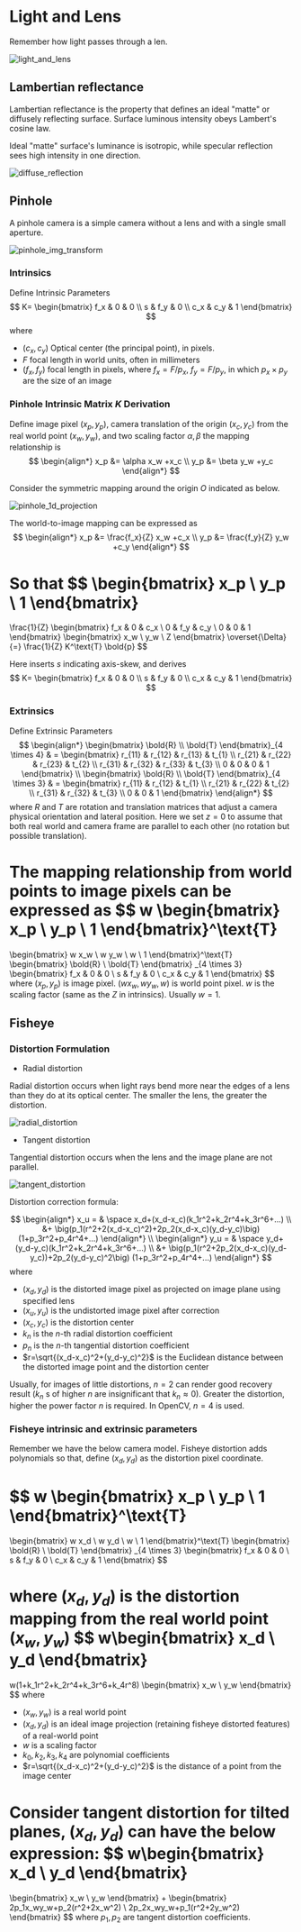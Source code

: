 # Light and Lens

Remember how light passes through a len.

![light_and_lens](imgs/light_and_lens.png "light_and_lens")

## Lambertian reflectance

Lambertian reflectance is the property that defines an ideal "matte" or diffusely reflecting surface. Surface luminous intensity obeys Lambert's cosine law.

Ideal "matte" surface's luminance is isotropic, while specular reflection sees high intensity in one direction.

![diffuse_reflection](imgs/diffuse_reflection.png "diffuse_reflection")


## Pinhole

A pinhole camera is a simple camera without a lens and with a single small aperture.

![pinhole_img_transform](imgs/pinhole_img_transform.png "pinhole_img_transform")

### Intrinsics

Define Intrinsic Parameters
$$
K=
\begin{bmatrix}
      f_x & 0 & 0 \\
      s & f_y & 0 \\
      c_x & c_y & 1
\end{bmatrix}
$$
where 
* $(c_x, c_y)$ Optical center (the principal point), in pixels.
* $F$ focal length in world units, often in millimeters
* $(f_x, f_y)$ focal length in pixels, where $f_x=F/p_x$, $f_y=F/p_y$, in which $p_x \times p_y$ are the size of an image

### Pinhole Intrinsic Matrix $K$ Derivation

Define image pixel $(x_p, y_p)$, camera translation of the origin $(x_c, y_c)$ from the real world point $(x_w, y_w)$, and two scaling factor $\alpha, \beta$ the mapping relationship is
$$
\begin{align*}
x_p &= \alpha x_w +x_c
\\
y_p &= \beta y_w +y_c
\end{align*}
$$

Consider the symmetric mapping around the origin $O$ indicated as below.

![pinhole_1d_projection](imgs/pinhole_1d_projection.png "pinhole_1d_projection")

The world-to-image mapping can be expressed as
$$
\begin{align*}
x_p &= \frac{f_x}{Z} x_w +c_x
\\
y_p &= \frac{f_y}{Z} y_w +c_y
\end{align*}
$$

So that
$$
\begin{bmatrix}
      x_p \\
      y_p \\
      1
\end{bmatrix}
=
\frac{1}{Z}
\begin{bmatrix}
      f_x & 0 & c_x \\
      0 & f_y & c_y \\
      0 & 0 & 1
\end{bmatrix}
\begin{bmatrix}
      x_w \\
      y_w \\
      Z
\end{bmatrix}
\overset{\Delta}{=}
\frac{1}{Z} K^\text{T} \bold{p}
$$

Here inserts $s$ indicating axis-skew, and derives
$$
K=
\begin{bmatrix}
      f_x & 0 & 0 \\
      s & f_y & 0 \\
      c_x & c_y & 1
\end{bmatrix}
$$

### Extrinsics

Define Extrinsic Parameters
$$
\begin{align*}
\begin{bmatrix}
      \bold{R} \\
      \bold{T}
\end{bmatrix}_{4 \times 4}
& =
\begin{bmatrix}
      r_{11} & r_{12} & r_{13} & t_{1} \\
      r_{21} & r_{22} & r_{23} & t_{2} \\
      r_{31} & r_{32} & r_{33} & t_{3} \\
      0 & 0 & 0 & 1
\end{bmatrix}
\\
\begin{bmatrix}
      \bold{R} \\
      \bold{T}
\end{bmatrix}_{4 \times 3}
& =
\begin{bmatrix}
      r_{11} & r_{12} & t_{1} \\
      r_{21} & r_{22} & t_{2} \\
      r_{31} & r_{32} & t_{3} \\
      0 & 0 & 1
\end{bmatrix}
\end{align*}
$$
where $R$ and $T$ are rotation and translation matrices that adjust a camera physical orientation and lateral position. Here we set $z=0$ to assume that both real world and camera frame are parallel to each other (no rotation but possible translation).

The mapping relationship from world points to image pixels can be expressed as
$$
w
\begin{bmatrix}
      x_p \\
      y_p \\
      1
\end{bmatrix}^\text{T}
=
\begin{bmatrix}
      w x_w \\
      w y_w \\
      w \\
      1
\end{bmatrix}^\text{T}
\begin{bmatrix}
      \bold{R} \\
      \bold{T}
\end{bmatrix}
_{4 \times 3}
\begin{bmatrix}
      f_x & 0 & 0 \\
      s & f_y & 0 \\
      c_x & c_y & 1
\end{bmatrix}
$$
where $(x_p, y_p)$ is image pixel. $(w x_w, w y_w, w)$ is world point pixel. $w$ is the scaling factor (same as the $Z$ in intrinsics). Usually $w=1$.

## Fisheye

### Distortion Formulation

* Radial distortion

Radial distortion occurs when light rays bend more near the edges of a lens than they do at its optical center. The smaller the lens, the greater the distortion.

![radial_distortion](imgs/radial_distortion.png "radial_distortion")

* Tangent distortion

Tangential distortion occurs when the lens and the image plane are not parallel. 

![tangent_distortion](imgs/tangent_distortion.png "tangent_distortion")

Distortion correction formula:

$$
\begin{align*}
x_u = & \space x_d+(x_d-x_c)(k_1r^2+k_2r^4+k_3r^6+...)
\\ &+ 
\big(p_1(r^2+2(x_d-x_c)^2)+2p_2(x_d-x_c)(y_d-y_c)\big)
(1+p_3r^2+p_4r^4+...)
\end{align*}
\\
\begin{align*}
y_u = & \space y_d+(y_d-y_c)(k_1r^2+k_2r^4+k_3r^6+...)
\\ &+ 
\big(p_1(r^2+2p_2(x_d-x_c)(y_d-y_c))+2p_2(y_d-y_c)^2\big)
(1+p_3r^2+p_4r^4+...)
\end{align*}
$$
where 
* $(x_d, y_d)$ is the distorted image pixel as projected on image plane using specified lens
* $(x_u, y_u)$ is the undistorted image pixel after correction
* $(x_c, y_c)$ is the distortion center
* $k_n$ is the $n$-th radial distortion coefficient
* $p_n$ is the $n$-th tangential distortion coefficient
* $r=\sqrt{(x_d-x_c)^2+(y_d-y_c)^2}$ is the Euclidean distance between the distorted image point and the distortion center

Usually, for images of little distortions, $n=2$ can render good recovery result ($k_n$ s of higher $n$ are insignificant that $k_n \approx 0$). Greater the distortion, higher the power factor $n$ is required. In OpenCV, $n=4$ is used.

### Fisheye intrinsic and extrinsic parameters

Remember we have the below camera model. Fisheye distortion adds polynomials so that, define $(x_d, y_d)$ as the distortion pixel coordinate.

$$
w
\begin{bmatrix}
      x_p \\
      y_p \\
      1
\end{bmatrix}^\text{T}
=
\begin{bmatrix}
      w x_d \\
      w y_d \\
      w \\
      1
\end{bmatrix}^\text{T}
\begin{bmatrix}
      \bold{R} \\
      \bold{T}
\end{bmatrix}
_{4 \times 3}
\begin{bmatrix}
      f_x & 0 & 0 \\
      s & f_y & 0 \\
      c_x & c_y & 1
\end{bmatrix}
$$

where $(x_d, y_d)$ is the distortion mapping from the real world point $(x_w, y_w)$
$$
w\begin{bmatrix}
      x_d \\
      y_d
\end{bmatrix}
=
w(1+k_1r^2+k_2r^4+k_3r^6+k_4r^8)
\begin{bmatrix}
      x_w \\
      y_w
\end{bmatrix}
$$
where
* $(x_w, y_w)$ is a real world point
* $(x_d, y_d)$ is an ideal image projection (retaining fisheye distorted features) of a real-world point
* $w$ is a scaling factor
* $k_0, k_2, k_3, k_4$ are polynomial coefficients
* $r=\sqrt{(x_d-x_c)^2+(y_d-y_c)^2}$ is the distance of a point from the image center

Consider tangent distortion for tilted planes, $(x_d, y_d)$ can have the below expression:
$$
w\begin{bmatrix}
      x_d \\
      y_d
\end{bmatrix}
=
\begin{bmatrix}
      x_w \\
      y_w
\end{bmatrix}
+
\begin{bmatrix}
      2p_1x_wy_w+p_2(r^2+2x_w^2) \\
      2p_2x_wy_w+p_1(r^2+2y_w^2)
\end{bmatrix}
$$
where $p_1, p_2$ are tangent distortion coefficients.